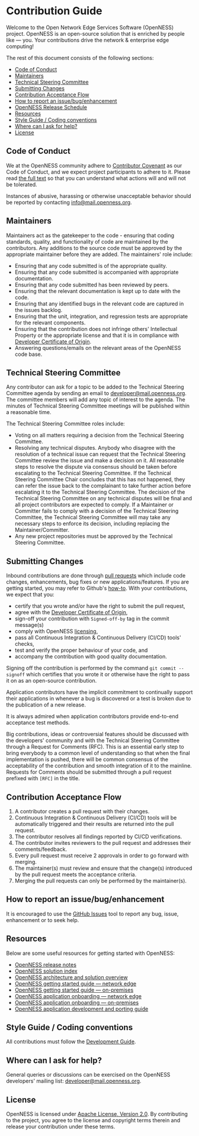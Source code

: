 <!-- omit in toc -->
# Contribution Guide
Welcome to the Open Network Edge Services Software (OpenNESS) project. OpenNESS is an open-source solution that is enriched by people like — you. Your contributions drive the network & enterprise edge computing!

The rest of this document consists of the following sections:

- [Code of Conduct](#code-of-conduct)
- [Maintainers](#maintainers)
- [Technical Steering Committee](#technical-steering-committee)
- [Submitting Changes](#submitting-changes)
- [Contribution Acceptance Flow](#contribution-acceptance-flow)
- [How to report an issue/bug/enhancement](#how-to-report-an-issuebugenhancement)
- [OpenNESS Release Schedule](#openness-release-schedule)
- [Resources](#resources)
- [Style Guide / Coding conventions](#style-guide--coding-conventions)
- [Where can I ask for help?](#where-can-i-ask-for-help)
- [License](#license)

## Code of Conduct
We at the OpenNESS community adhere to [Contributor Covenant](https://www.contributor-covenant.org/) as our Code of Conduct, and we expect project participants to adhere to it. Please read [the full text](CODE_OF_CONDUCT.md) so that you can understand what actions will and will not be tolerated.

Instances of abusive, harassing or otherwise unacceptable behavior should be reported by contacting info@mail.openness.org.

## Maintainers
Maintainers act as the gatekeeper to the code - ensuring that coding standards, quality, and functionality of code are maintained by the contributors. Any additions to the source code must be approved by the appropriate maintainer before they are added. The maintainers' role include:

* Ensuring that any code submitted is of the appropriate quality.
* Ensuring that any code submitted is accompanied with appropriate documentation.
* Ensuring that any code submitted has been reviewed by peers.
* Ensuring that the relevant documentation is kept up to date with the code.
* Ensuring that any identified bugs in the relevant code are captured in the issues backlog.
* Ensuring that the unit, integration, and regression tests are appropriate for the relevant components.
* Ensuring that the contribution does not infringe others' Intellectual Property or the appropriate license and that it is in compliance with [Developer Certificate of Origin](http://developercertificate.org/).
* Answering questions/emails on the relevant areas of the OpenNESS code base.

## Technical Steering Committee
Any contributor can ask for a topic to be added to the Technical Steering Committee agenda by sending an email to developer@mail.openness.org. The committee members will add any topic of interest to the agenda. The minutes of Technical Steering Committee meetings will be published within a reasonable time.

The Technical Steering Committee roles include:

* Voting on all matters requiring a decision from the Technical Steering Committee.
* Resolving any technical disputes. Anybody who disagree with the resolution of a technical issue can request that the Technical Steering Committee review the issue and make a decision on it. All reasonable steps to resolve the dispute via consensus should be taken before escalating to the Technical Steering Committee. If the Technical Steering Committee Chair concludes that this has not happened, they can refer the issue back to the complainant to take further action before escalating it to the Technical Steering Committee. The decision of the Technical Steering Committee on any technical disputes will be final and all project contributors are expected to comply. If a Maintainer or Committer fails to comply with a decision of the Technical Steering Committee, the Technical Steering Committee will may take any necessary steps to enforce its decision, including replacing the Maintainer/Committer.
* Any new project repositories must be approved by the Technical Steering Committee.

## Submitting Changes
Inbound contributions are done through [pull requests](https://github.com/open-ness/edgeapps/pulls) which include code changes, enhancements, bug fixes or new applications/features. If you are getting started, you may refer to Github's [how-to](https://help.github.com/articles/using-pull-requests/). With your contributions, we expect that you:

* certify that you wrote and/or have the right to submit the pull request,
* agree with the [Developer Certificate of Origin](http://developercertificate.org/),
* sign-off your contribution with `Signed-off-by` tag in the commit message(s)
* comply with OpenNESS [licensing](#license),
* pass all Continuous Integration & Continuous Delivery (CI/CD) tools' checks,
* test and verify the proper behaviour of your code, and
* accompany the contribution with good quality documentation.

Signing off the contribution is performed by the command `git commit --signoff` which certifies that you wrote it or otherwise have the right to pass it on as an open-source contribution.

Application contributors have the implicit commitment to continually support their applications in whenever a bug is discovered or a test is broken due to the publication of a new release.

It is always admired when application contributors provide end-to-end acceptance test methods.

Big contributions, ideas or controversial features should be discussed with the developers' community and with the Technical Steering Committee through a Request for Comments (RFC). This is an essential early step to bring everybody to a common level of understanding so that when the final implementation is pushed, there will be common consensus of the acceptability of the contribution and smooth integration of it to the mainline. Requests for Comments should be submitted through a pull request prefixed with `[RFC]` in the title.

## Contribution Acceptance Flow
1. A contributor creates a pull request with their changes.
2. Continuous Integration & Continuous Delivery (CI/CD) tools will be automatically triggered and their results are returned into the pull request.
3. The contributor resolves all findings reported by CI/CD verifications.
4. The contributor invites reviewers to the pull request and addresses their comments/feedback.
5. Every pull request must receive 2 approvals in order to go forward with merging.
6. The maintainer(s) must review and ensure that the change(s) introduced by the pull request meets the acceptance criteria.
6. Merging the pull requests can only be performed by the maintainer(s).

## How to report an issue/bug/enhancement
It is encouraged to use the [GitHub Issues](https://github.com/open-ness/edgeapps/issues) tool to report any bug, issue, enhancement or to seek help.

## Resources
Below are some useful resources for getting started with OpenNESS:
* [OpenNESS release notes](https://github.com/open-ness/specs/blob/master/openness_releasenotes.md)
* [OpenNESS solution index](https://github.com/open-ness/specs/blob/master/README.md)
* [OpenNESS architecture and solution overview](https://github.com/open-ness/specs/blob/master/doc/architecture.md)
* [OpenNESS getting started guide — network edge](https://github.com/open-ness/specs/blob/master/doc/getting-started/network-edge/controller-edge-node-setup.md)
* [OpenNESS getting started guide — on-premises](https://github.com/open-ness/specs/blob/master/doc/getting-started/on-premises/controller-edge-node-setup.md)
* [OpenNESS application onboarding — network edge](https://github.com/open-ness/specs/blob/master/doc/applications-onboard/network-edge-applications-onboarding.md)
* [OpenNESS application onboarding — on-premises](https://github.com/open-ness/specs/blob/master/doc/applications-onboard/on-premises-applications-onboarding.md)
* [OpenNESS application development and porting guide](https://github.com/open-ness/specs/blob/master/doc/applications/openness_appguide.md)

## Style Guide / Coding conventions
All contributions must follow the [Development Guide](DEVELOPING.md).

## Where can I ask for help?
General queries or discussions can be exercised on the OpenNESS developers' mailing list: [developer@mail.openness.org](mailto:developer@mail.openness.org).

## License
OpenNESS is licensed under [Apache License, Version 2.0](LICENSE). By contributing to the project, you agree to the license and copyright terms therein and release your contribution under these terms.
